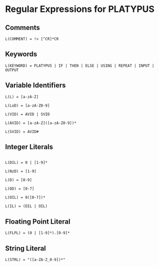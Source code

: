 # Regular Expressions for PLATYPUS 
## Comments
```
L(COMMENT) = !< [^CR]*CR
```

## Keywords
```
L(KEYWORD) = PLATYPUS | IF | THEN | ELSE | USING | REPEAT | INPUT | OUTPUT
```
## Variable Identifiers
```
L(L) = [a-zA-Z]

L(LoD) = [a-zA-Z0-9]

L(VID) = AVID | SVID

L(AVID) = [a-zA-Z]([a-zA-Z0-9])*

L(SVID) = AVID#

```
## Integer Literals
```

L(DIL) = 0 | [1-9]*

L(NzD) = [1-9]

L(D) = [0-9]

L(OD) = [0-7]

L(OIL) = 0([0-7])*

L(IL) = (DIL | OIL)

```
## Floating Point Literal
```
L(FLPL) = (0 | [1-9]*).[0-9]*
```
## String Literal
```
L(STRL) = "([a-ZA-Z_0-9])*"
```